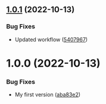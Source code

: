## [1.0.1](https://github.com/stretch0/shared-types/compare/v1.0.0...v1.0.1) (2022-10-13)


### Bug Fixes

* Updated workflow ([5407967](https://github.com/stretch0/shared-types/commit/54079673eccdf0562866c89a615a8da58f35d9ea))

# 1.0.0 (2022-10-13)


### Bug Fixes

* My first version ([aba83e2](https://github.com/stretch0/shared-types/commit/aba83e2339f3cce7dc69fd7f496eacb437bd7e6b))
